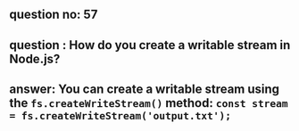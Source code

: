 
      
## question no: 57

## question : How do you create a writable stream in Node.js?

## answer: You can create a writable stream using the `fs.createWriteStream()` method: `const stream = fs.createWriteStream('output.txt');`
      